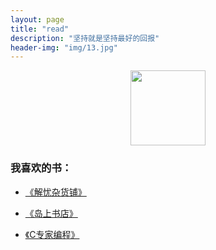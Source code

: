 ```yaml
---
layout: page
title: "read"
description: "坚持就是坚持最好的回报"
header-img: "img/13.jpg"
---
```



<center>
     <p><img src="http://img.blog.csdn.net/20160422150216341" width="120" align="center"></p>
</center>


### 我喜欢的书：


- [《解忧杂货铺》](https://www.baidu.com)

- [《岛上书店》](https://www.baidu.com)

- [《C专家编程》](https://www.baidu.com)







